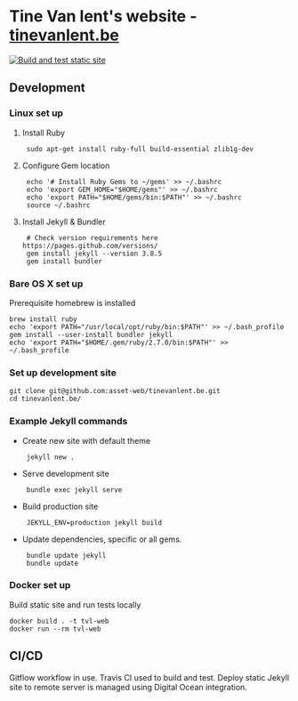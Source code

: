# Tine Van lent's website - [tinevanlent.be](https://tinevanlent.be)

[![Build and test static site](https://github.com/asset-web/tinevanlent.be/actions/workflows/docker.yml/badge.svg)](https://github.com/asset-web/tinevanlent.be/actions/workflows/docker.yml)

## Development

### Linux set up

1. Install Ruby

		sudo apt-get install ruby-full build-essential zlib1g-dev

1. Configure Gem location

		echo '# Install Ruby Gems to ~/gems' >> ~/.bashrc
		echo 'export GEM_HOME="$HOME/gems"' >> ~/.bashrc
		echo 'export PATH="$HOME/gems/bin:$PATH"' >> ~/.bashrc
		source ~/.bashrc

1. Install Jekyll & Bundler

		# Check version requirements here https://pages.github.com/versions/
		gem install jekyll --version 3.8.5
		gem install bundler


### Bare OS X set up

Prerequisite homebrew is installed

	brew install ruby
	echo 'export PATH="/usr/local/opt/ruby/bin:$PATH"' >> ~/.bash_profile
	gem install --user-install bundler jekyll
	echo 'export PATH="$HOME/.gem/ruby/2.7.0/bin:$PATH"' >> ~/.bash_profile


### Set up development site

	git clone git@github.com:asset-web/tinevanlent.be.git
	cd tinevanlent.be/

### Example Jekyll commands

 * Create new site with default theme

		jekyll new .

 * Serve development site

		bundle exec jekyll serve

 * Build production site

		JEKYLL_ENV=production jekyll build

 * Update dependencies, specific or all gems.

 		bundle update jekyll
 		bundle update

### Docker set up

Build static site and run tests locally

```
docker build . -t tvl-web
docker run --rm tvl-web
```


## CI/CD

Gitflow workflow in use.  Travis CI used to build and test.  Deploy static Jekyll site to remote server is managed using Digital Ocean integration.
